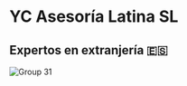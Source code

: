 # YC Asesoría Latina SL

## Expertos en extranjería 🇪🇸

![Group 31](https://user-images.githubusercontent.com/37782247/235762016-2ca24f88-99a9-4d98-a7eb-a51e00d5137b.png)
